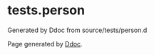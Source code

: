 # tests.person
Generated by Ddoc from source/tests/person.d


Page generated by [Ddoc](http://dlang.org/ddoc.html). 
